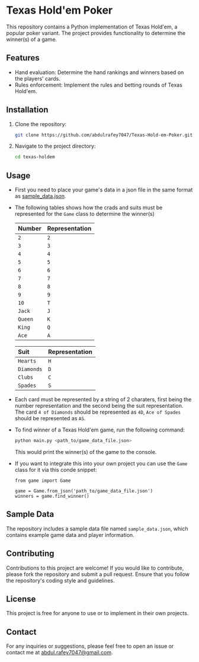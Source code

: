 # Texas Hold'em Poker

This repository contains a Python implementation of Texas Hold'em, a popular poker variant. The project provides functionality to determine the winner(s) of a game.

## Features

- Hand evaluation: Determine the hand rankings and winners based on the players' cards.
- Rules enforcement: Implement the rules and betting rounds of Texas Hold'em.

## Installation

1. Clone the repository:

   ```bash
   git clone https://github.com/abdulrafey7047/Texas-Hold-em-Poker.git texas-holdem
   ```

2. Navigate to the project directory:

   ```bash
   cd texas-holdem
   ```

## Usage

- First you need to place your game's data in a json file in the same format as [sample_data.json](#).

- The following tables shows how the crads and suits must be represented for the `Game` class to determine the winner(s)

  | Number  | Representation |
  | :----   | :--- | 
  | `2`     | `2`  | 
  | `3`     | `3`  | 
  | `4`     | `4`  | 
  | `5`     | `5`  | 
  | `6`     | `6`  | 
  | `7`     | `7`  | 
  | `8`     | `8`  | 
  | `9`     | `9`  | 
  | `10`    | `T`  | 
  | `Jack`  | `J`  | 
  | `Queen` | `K`  | 
  | `King`  | `Q`  |
  | `Ace`   | `A`  | 


  | Suit       | Representation |
  | :--------  | :--- | 
  | `Hearts`   | `H`  | 
  | `Diamonds` | `D`  | 
  | `Clubs`    | `C`  | 
  | `Spades`   | `S`  | 

- Each card must be represented by a string of 2 charaters, first being the number representation and the second being the suit representation. The card `4 of Diamonds` should be represented as `4D`, `Ace of Spades` should be represented as `AS`.

- To find winner of a Texas Hold'em game, run the following command:

  ```bash
  python main.py <path_to/game_data_file.json>
  ```
  This would print the winner(s) of the game to the console.

- If you want to integrate this into your own project you can use the `Game` class for it via this conde snippet:

  ```
  from game import Game 

  game = Game.from_json('path_to/game_data_file.json')
  winners = game.find_winner()
  ```

## Sample Data

The repository includes a sample data file named `sample_data.json`, which contains example game data and player information.

## Contributing

Contributions to this project are welcome! If you would like to contribute, please fork the repository and submit a pull request. Ensure that you follow the repository's coding style and guidelines.

## License

This project is free for anyone to use or to implement in their own projects.

## Contact

For any inquiries or suggestions, please feel free to open an issue or contact me at [abdul.rafey7047@gmail.com](mailto:abdul.rafey7047@gmail.com).